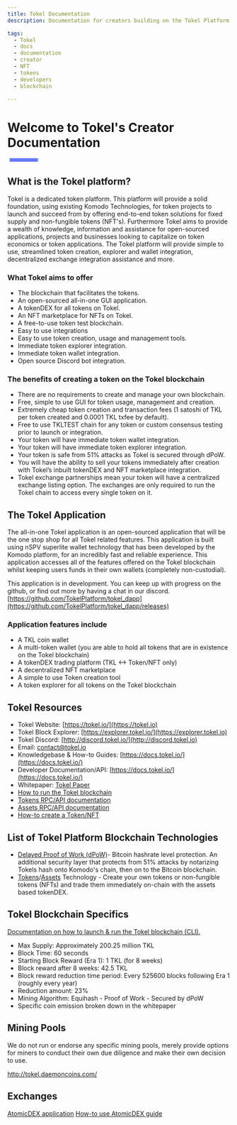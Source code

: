 ```yaml
---
title: Tokel Documentation
description: Documentation for creators building on the Tokel Platform.

tags:
  - Tokel
  - docs
  - documentation
  - creator
  - NFT
  - tokens
  - developers
  - blockchain

---
```


# Welcome to Tokel's Creator Documentation

<div style="width: 4rem; height: .5rem; margin: .1rem 0rem 2rem .3rem; background-color: #687bf7;"></div>

<!-- <hr style="clear: both;"> -->

## What is the Tokel platform?

Tokel is a dedicated token platform. This platform will provide a solid foundation, using existing Komodo Technologies, for token projects to launch and succeed from by offering end-to-end token solutions for fixed supply and non-fungible tokens (NFT's). Furthermore Tokel aims to provide a wealth of knowledge, information and assistance for open-sourced applications, projects and businesses looking to capitalize on token economics or token applications. The Tokel platform will provide simple to use, streamlined token creation, explorer and wallet integration, decentralized exchange integration assistance and more.

### What Tokel aims to offer

- The blockchain that facilitates the tokens.
- An open-sourced all-in-one GUI application.
- A tokenDEX for all tokens on Tokel.
- An NFT marketplace for NFTs on Tokel.
- A free-to-use token test blockchain.
- Easy to use integrations
- Easy to use token creation, usage and management tools.
- Immediate token explorer integration.
- Immediate token wallet integration.
- Open source Discord bot integration.

### The benefits of creating a token on the Tokel blockchain

- There are no requirements to create and manage your own blockchain.
- Free, simple to use GUI for token usage, management and creation.
- Extremely cheap token creation and transaction fees (1 satoshi of TKL per token created and 0.0001 TKL txfee by default).
- Free to use TKLTEST chain for any token or custom consensus testing prior to launch or integration.
- Your token will have immediate token wallet integration.
- Your token will have immediate token explorer integration.
- Your token is safe from 51% attacks as Tokel is secured through dPoW.
- You will have the ability to sell your tokens immediately after creation with Tokel’s inbuilt tokenDEX and NFT marketplace integration.
- Tokel exchange partnerships mean your token will have a centralized exchange listing option. The exchanges are only required to run the Tokel chain to access every single token on it.

## The Tokel Application

The all-in-one Tokel application is an open-sourced application that will be the one stop shop for all Tokel related features. This application is built using nSPV superlite wallet technology that has been developed by the Komodo platform, for an incredibly fast and reliable experience. This application accesses all of the features offered on the Tokel blockchain whilst keeping users funds in their own wallets (completely non-custodial).

This application is in development. You can keep up with progress on the github, or find out more by having a chat in our discord.
[https://github.com/TokelPlatform/tokel_dapp](https://github.com/TokelPlatform/tokel_dapp/releases)

### Application features include

- A TKL coin wallet
- A multi-token wallet (you are able to hold all tokens that are in existence on the Tokel blockchain)
- A tokenDEX trading platform (TKL <-> Token/NFT only)
- A decentralized NFT marketplace
- A simple to use Token creation tool
- A token explorer for all tokens on the Tokel blockchain

## Tokel Resources

- Tokel Website: [https://tokel.io/](https://tokel.io)
- Tokel Block Explorer: [https://explorer.tokel.io/](https://explorer.tokel.io)
- Tokel Discord: [http://discord.tokel.io/](http://discord.tokel.io)
- Email: [contact@tokel.io](mailto:contact@tokel.io)
- Knowledgebase & How-to Guides: [https://docs.tokel.io/](https://docs.tokel.io/)
- Developer Documentation/API: [https://docs.tokel.io/](https://docs.tokel.io/)
- Whitepaper: [Tokel Paper](https://tokel.io/TokelPaper1stEdition.pdf)
- [How to run the Tokel blockchain](/guides/LaunchTheChain.html)
- [Tokens RPC/API documentation](/api/tokens.html)
- [Assets RPC/API documentation](/api/assets.html)
- [How-to create a Token/NFT](guides/CreateAToken.html)

## List of Tokel Platform Blockchain Technologies

- [Delayed Proof of Work (dPoW)](https://komodoplatform.com/en/blog/delayed-proof-of-work/)- Bitcoin hashrate level protection. An additional security layer that protects from 51% attacks by notarizing Tokels hash onto Komodo's chain, then on to the Bitcoin blockchain.
- [Tokens](/api/tokens.html)/[Assets](/api/assets.html) Technology - Create your own tokens or non-fungible tokens (NFTs) and trade them immediately on-chain with the assets based tokenDEX.

## Tokel Blockchain Specifics

[Documentation on how to launch & run the Tokel blockchain (CLI).](/guides/LaunchTheChain.html)

- Max Supply: Approximately 200.25 million TKL
- Block Time: 60 seconds
- Starting Block Reward (Era 1): 1 TKL (for 8 weeks)
- Block reward after 8 weeks: 42.5 TKL
- Block reward reduction time period: Every 525600 blocks following Era 1 (roughly every year)
- Reduction amount: 23%
- Mining Algorithm: Equihash - Proof of Work - Secured by dPoW
- Specific coin emission broken down in the whitepaper

## Mining Pools

We do not run or endorse any specific mining pools, merely provide options for miners to conduct their own due diligence and make their own decision to use.

http://tokel.daemoncoins.com/

## Exchanges

[AtomicDEX application](https://github.com/KomodoPlatform/atomicDEX-Desktop/releases/)
[How-to use AtomicDEX guide](guides/HowToUseAtomicDEX.html)
